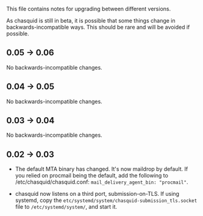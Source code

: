 
This file contains notes for upgrading between different versions.

As chasquid is still in beta, it is possible that some things change in
backwards-incompatible ways. This should be rare and will be avoided if
possible.

## 0.05 → 0.06

No backwards-incompatible changes.


## 0.04 → 0.05

No backwards-incompatible changes.


## 0.03 → 0.04

No backwards-incompatible changes.


## 0.02 → 0.03

* The default MTA binary has changed. It's now maildrop by default.
  If you relied on procmail being the default, add the following to
  /etc/chasquid/chasquid.conf: `mail_delivery_agent_bin: "procmail"`.

* chasquid now listens on a third port, submission-on-TLS.
  If using systemd, copy the `etc/systemd/system/chasquid-submission_tls.socket`
  file to `/etc/systemd/system/`, and start it.


